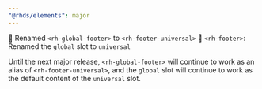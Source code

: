 ```yaml
---
"@rhds/elements": major
---
```


💱 Renamed `<rh-global-footer>` to `<rh-footer-universal>`
💱 `<rh-footer>`: Renamed the `global` slot to `universal`

Until the next major release, `<rh-global-footer>` will continue to work as an 
alias of `<rh-footer-universal>`, and the `global` slot will continue to work as 
the default content of the `universal` slot.


